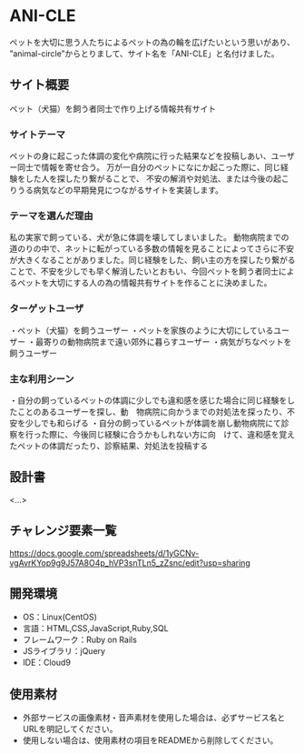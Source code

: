 # ANI-CLE
ペットを大切に思う人たちによるペットの為の輪を広げたいという思いがあり、
”animal-circle”からとりまして、サイト名を「ANI-CLE」と名付けました。

## サイト概要
ペット（犬猫）を飼う者同士で作り上げる情報共有サイト

### サイトテーマ
ペットの身に起こった体調の変化や病院に行った結果などを投稿しあい、ユーザー同士で情報を寄せ合う。
万が一自分のペットになにか起こった際に、同じ経験をした人を探したり繋がることで、
不安の解消や対処法、または今後の起こりうる病気などの早期発見につながるサイトを実装します。

### テーマを選んだ理由
私の実家で飼っている、犬が急に体調を壊してしまいました。
動物病院までの道のりの中で、ネットに転がっている多数の情報を見ることによってさらに不安が大きくなることがありました。同じ経験をした、飼い主の方を探したり繋がることで、不安を少しでも早く解消したいとおもい、今回ペットを飼う者同士によるペットを大切にする人の為の情報共有サイトを作ることに決めました。

### ターゲットユーザ
・ペット（犬猫）を飼うユーザー
・ペットを家族のように大切にしているユーザー
・最寄りの動物病院まで遠い郊外に暮らすユーザー
・病気がちなペットを飼うユーザー


### 主な利用シーン
・自分の飼っているペットの体調に少しでも違和感を感じた場合に同じ経験をしたことのあるユーザーを探し、動　物病院に向かうまでの対処法を探ったり、不安を少しでも和らげる
・自分の飼っているペットが体調を崩し動物病院にて診察を行った際に、今後同じ経験に合うかもしれない方に向　けて、違和感を覚えたペットの体調だったり、診察結果、対処法を投稿する

## 設計書
<...>

## チャレンジ要素一覧
<https://docs.google.com/spreadsheets/d/1yGCNv-vgAvrKYop9g9J57A8O4p_hVP3snTLn5_zZsnc/edit?usp=sharing>

## 開発環境
- OS：Linux(CentOS)
- 言語：HTML,CSS,JavaScript,Ruby,SQL
- フレームワーク：Ruby on Rails
- JSライブラリ：jQuery
- IDE：Cloud9

## 使用素材
- 外部サービスの画像素材・音声素材を使用した場合は、必ずサービス名とURLを明記してください。
- 使用しない場合は、使用素材の項目をREADMEから削除してください。
